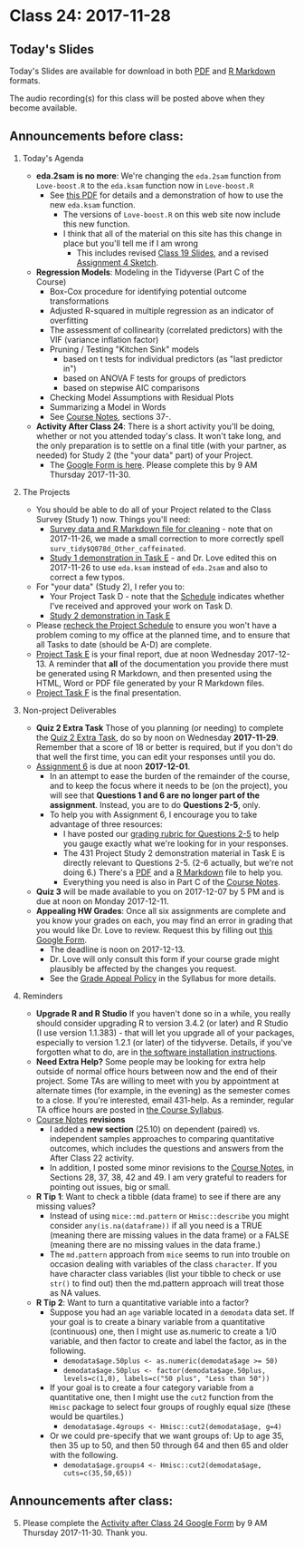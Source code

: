 # Class 24: 2017-11-28

## Today's Slides

Today's Slides are available for download in both [PDF](https://github.com/THOMASELOVE/431slides/blob/master/class_24/431_2017_class-24-slides.pdf) and [R Markdown](https://github.com/THOMASELOVE/431slides/blob/master/class_24/431_2017_class-24-slides.Rmd) formats. 

The audio recording(s) for this class will be posted above when they become available.

## Announcements before class:

1. Today's Agenda
    - **eda.2sam is no more**: We're changing the `eda.2sam` function from `Love-boost.R` to the `eda.ksam` function now in `Love-boost.R`
        - See [this PDF](https://github.com/THOMASELOVE/431data/blob/master/Updating_Love-boost.pdf) for details and a demonstration of how to use the new `eda.ksam` function. 
            - The versions of `Love-boost.R` on this web site now include this new function. 
            - I think that all of the material on this site has this change in place but you'll tell me if I am wrong
                - This includes revised [Class 19 Slides](https://github.com/THOMASELOVE/431slides/tree/master/class_19), and a revised [Assignment 4 Sketch](https://github.com/THOMASELOVE/431homework/tree/master/HW4).
    - **Regression Models**: Modeling in the Tidyverse (Part C of the Course)
        - Box-Cox procedure for identifying potential outcome transformations
        - Adjusted R-squared in multiple regression as an indicator of overfitting
        - The assessment of collinearity (correlated predictors) with the VIF (variance inflation factor)
        - Pruning / Testing "Kitchen Sink" models
            + based on t tests for individual predictors (as "last predictor in")
            + based on ANOVA F tests for groups of predictors
            + based on stepwise AIC comparisons
        - Checking Model Assumptions with Residual Plots
        - Summarizing a Model in Words
        - See [Course Notes](https://thomaselove.github.io/431notes/), sections 37-. 
    - **Activity After Class 24**: There is a short activity you'll be doing, whether or not you attended today's class. It won't take long, and the only preparation is to settle on a final title (with your partner, as needed) for Study 2 (the "your data" part) of your Project. 
        - The [Google Form is here](https://goo.gl/forms/lkOXvOUQtvh7BY7y1). Please complete this by 9 AM Thursday 2017-11-30.

2. The Projects
    - You should be able to do all of your Project related to the Class Survey (Study 1) now. Things you'll need:
        - [Survey data and R Markdown file for cleaning](https://github.com/THOMASELOVE/431project/tree/master/SURVEY2017) - note that on 2017-11-26, we made a small correction to more correctly spell `surv_tidy$Q078d_Other_caffeinated`.
        - [Study 1 demonstration in Task E](https://github.com/THOMASELOVE/431project/tree/master/TaskE) - and Dr. Love edited this on 2017-11-26 to use `eda.ksam` instead of `eda.2sam` and also to correct a few typos.
    - For "your data" (Study 2), I refer you to:
        - Your Project Task D - note that the [Schedule](https://github.com/THOMASELOVE/431project/blob/master/TaskF/SCHEDULE.md) indicates whether I've received and approved your work on Task D.
        - [Study 2 demonstration in Task E](https://github.com/THOMASELOVE/431project/tree/master/TaskE)
    - Please [recheck the Project Schedule](https://github.com/THOMASELOVE/431project/blob/master/TaskF/SCHEDULE.md) to ensure you won't have a problem coming to my office at the planned time, and to ensure that all Tasks to date (should be A-D) are complete.
    - [Project Task E](https://github.com/THOMASELOVE/431project/tree/master/TaskE) is your final report, due at noon Wednesday 2017-12-13. A reminder that **all** of the documentation you provide there must be generated using R Markdown, and then presented using the HTML, Word or PDF file generated by your R Markdown files.
    - [Project Task F](https://github.com/THOMASELOVE/431project/tree/master/TaskF) is the final presentation. 

3. Non-project Deliverables
    - **Quiz 2 Extra Task** Those of you planning (or needing) to complete the [Quiz 2 Extra Task](https://goo.gl/forms/1f27voQF33hqYOys1), do so by noon on Wednesday **2017-11-29**. Remember that a score of 18 or better is required, but if you don't do that well the first time, you can edit your responses until you do.
    - [Assignment 6](https://github.com/THOMASELOVE/431homework/blob/master/431-2017_assignment-6.md) is due at noon **2017-12-01**.
        - In an attempt to ease the burden of the remainder of the course, and to keep the focus where it needs to be (on the project), you will see that **Questions 1 and 6 are no longer part of the assignment**. Instead, you are to do **Questions 2-5**, only.
        - To help you with Assignment 6, I encourage you to take advantage of three resources:
            - I have posted our [grading rubric for Questions 2-5](https://github.com/THOMASELOVE/431homework/blob/master/HW6/README.md) to help you gauge exactly what we're looking for in your responses.
            - The 431 Project Study 2 demonstration material in Task E is directly relevant to Questions 2-5. (2-6 actually, but we're not doing 6.) There's a [PDF](https://github.com/THOMASELOVE/431homework/blob/master/HW6/README.md) and a [R Markdown](https://github.com/THOMASELOVE/431project/blob/master/TaskE/431-project-study2-demonstration.Rmd) file to help you.
            - Everything you need is also in Part C of the [Course Notes](https://thomaselove.github.io/431notes/introduction-for-part-c.html).
    - **Quiz 3** will be made available to you on 2017-12-07 by 5 PM and is due at noon on Monday 2017-12-11.
    - **Appealing HW Grades**: Once all six assignments are complete and you know your grades on each, you may find an error in grading that you would like Dr. Love to review. Request this by filling out [this Google Form](https://goo.gl/forms/v5zBIuGnrLkbiuXU2). 
        - The deadline is noon on 2017-12-13.
        - Dr. Love will only consult this form if your course grade might plausibly be affected by the changes you request. 
        - See the [Grade Appeal Policy](https://thomaselove.github.io/431syllabus/general-course-policies.html#grade-appeal-policy---wait-until-december) in the Syllabus for more details.

4. Reminders
    - **Upgrade R and R Studio** If you haven't done so in a while, you really should consider upgrading R to version 3.4.2 (or later) and R Studio (I use version 1.1.383) - that will let you upgrade all of your packages, especially to version 1.2.1 (or later) of the tidyverse. Details, if you've forgotten what to do, are in [the software installation instructions](https://github.com/THOMASELOVE/431/blob/master/software-installation-431.md).
    - **Need Extra Help?** Some people may be looking for extra help outside of normal office hours between now and the end of their project. Some TAs are willing to meet with you by appointment at alternate times (for example, in the evening) as the semester comes to a close. If you're interested, email 431-help. As a reminder, regular TA office hours are posted in [the Course Syllabus](https://thomaselove.github.io/431syllabus/teaching-assistants.html#office-hours-for-tas).
    - [Course Notes](https://thomaselove.github.io/431notes/) **revisions** 
        - I added a **new section** (25.10) on dependent (paired) vs. independent samples approaches to comparing quantitative outcomes, which includes the questions and answers from the After Class 22 activity.
        - In addition, I posted some minor revisions to the [Course Notes](https://thomaselove.github.io/431notes/), in Sections 28, 37, 38, 42 and 49. I am very grateful to readers for pointing out issues, big or small.
    - **R Tip 1**: Want to check a tibble (data frame) to see if there are any missing values? 
        - Instead of using `mice::md.pattern` or `Hmisc::describe` you might consider `any(is.na(dataframe))` if all you need is a TRUE (meaning there are missing values in the data frame) or a FALSE (meaning there are no missing values in the data frame.)
        - The `md.pattern` approach from `mice` seems to run into trouble on occasion dealing with variables of the class `character`. If you have character class variables (list your tibble to check or use `str()` to find out) then the md.pattern approach will treat those as NA values.
    - **R Tip 2**: Want to turn a quantitative variable into a factor?
        - Suppose you had an `age` variable located in a `demodata` data set. If your goal is to create a binary variable from a quantitative (continuous) one, then I might use as.numeric to create a 1/0 variable, and then factor to create and label the factor, as in the following.
            - `demodata$age.50plus <- as.numeric(demodata$age >= 50)`
            - `demodata$age.50plus <- factor(demodata$age.50plus, levels=c(1,0), labels=c("50 plus", "Less than 50"))`
        - If your goal is to create a four category variable from a quantitative one, then I might use the `cut2` function from the `Hmisc` package to select four groups of roughly equal size (these would be quartiles.)
            - `demodata$age.4groups <- Hmisc::cut2(demodata$age, g=4)`
        - Or we could pre-specify that we want groups of: Up to age 35, then 35 up to 50, and then 50 through 64 and then 65 and older with the following.
           - `demodata$age.groups4 <- Hmisc::cut2(demodata$age, cuts=c(35,50,65))`

## Announcements after class:
 
5. Please complete the [Activity after Class 24 Google Form](https://goo.gl/forms/lkOXvOUQtvh7BY7y1) by 9 AM Thursday 2017-11-30. Thank you.
